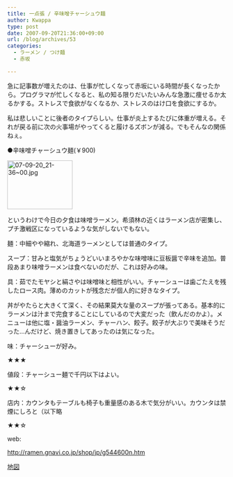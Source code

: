 ```yaml
---
title: 一点張 / 辛味噌チャーシュウ麺
author: Kwappa
type: post
date: 2007-09-20T21:36:00+09:00
url: /blog/archives/53
categories:
  - ラーメン / つけ麺
  - 赤坂

---
```

急に記事数が増えたのは、仕事が忙しくなって赤坂にいる時間が長くなったから。プログラマが忙しくなると、私の知る限りだいたいみんな急激に痩せるか太るかする。ストレスで食欲がなくなるか、ストレスのはけ口を食欲にするか。
  
私は悲しいことに後者のタイプらしい。仕事が炎上するたびに体重が増える。それが戻る前に次の火事場がやってくると履けるズボンが減る。でもそんなの関係ねぇ。
  
●辛味噌チャーシュウ麺(￥900)
  
<a href="http://akasakalunch.up.seesaa.net/image/07-09-20_21-36~00.jpg" target="_blank" rel="noopener noreferrer"><img src="http://akasakalunch.up.seesaa.net/image/07-09-20_21-36~00-thumbnail2.jpg" border="0" alt="07-09-20_21-36~00.jpg" width="150" height="112" /></a>
  
というわけで今日の夕食は味噌ラーメン。希須林の近くはラーメン店が密集し、プチ激戦区になっているような気がしないでもない。
  
麺：中細やや縮れ、北海道ラーメンとしては普通のタイプ。
  
スープ：甘みと塩気がちょうどいいまろやかな味噌味に豆板醤で辛味を追加。普段あまり味噌ラーメンは食べないのだが、これは好みの味。
  
具：茹でたモヤシと絹さやは味噌味と相性がいい。チャーシューは歯ごたえを残したロース肉。薄めのカットが残念だが個人的に好きなタイプ。
  
丼がやたらと大きくて深く、その結果莫大な量のスープが張ってある。基本的にラーメンは汁まで完食することにしているので大変だった（飲んだのかよ）。メニューは他に塩・醤油ラーメン、チャーハン、餃子。餃子が大ぶりで美味そうだった…んだけど、焼き置きしてあったのは気になった。
  
味：チャーシューが好み。
  
★★★
  
値段：チャーシュー麺で千円以下はよい。
  
★★☆
  
店内：カウンタもテーブルも椅子も重量感のある木で気分がいい。カウンタは禁煙にしろと（以下略
  
★★☆
  
web:
  
http://ramen.gnavi.co.jp/shop/jp/g544600n.htm
  
<a href="http://maps.google.co.jp/maps?q=%E6%9D%B1%E4%BA%AC%E9%83%BD%E6%B8%AF%E5%8C%BA%E8%B5%A4%E5%9D%823-7-9&hl=ja&ie=UTF8&z=17&iwloc=addr&om=1" target="_blank" rel="noopener noreferrer">地図</a>
